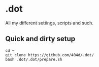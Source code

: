 .dot
====

All my different settings, scripts and such.

## Quick and dirty setup

    cd ~
    git clone https://github.com/404d/.dot/
    bash .dot/.dot/prepare.sh
